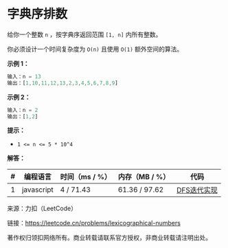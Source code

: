 # 字典序排数

给你一个整数 `n` ，按字典序返回范围 `[1, n]` 内所有整数。

你必须设计一个时间复杂度为 `O(n)` 且使用 `O(1)` 额外空间的算法。

**示例 1：**

``` javascript
输入：n = 13
输出：[1,10,11,12,13,2,3,4,5,6,7,8,9]
```

**示例 2：**

``` javascript
输入：n = 2
输出：[1,2]
```

**提示：**

- `1 <= n <= 5 * 10^4`

**解答：**

**#**|**编程语言**|**时间（ms / %）**|**内存（MB / %）**|**代码**
------|----------|-----------------|----------------|--------
1|javascript|4 / 71.43|61.36 / 97.62|[DFS迭代实现](./javascript/ac_v1.js)

来源：力扣（LeetCode）

链接：https://leetcode.cn/problems/lexicographical-numbers

著作权归领扣网络所有。商业转载请联系官方授权，非商业转载请注明出处。
